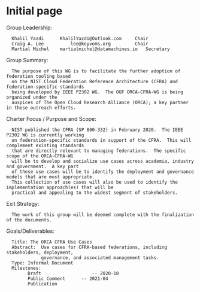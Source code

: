 # Initial page

Group Leadership:

      Khalil Yazdi		KhalilYazdi@Outlook.com		Chair
      Craig A. Lee          lee@keyvoms.org			Chair
      Martial Michel	martialmichel@datamachines.io	Secretary

Group Summary:

      The purpose of this WG is to facilitate the further adoption of federation tooling based
      on the NIST Cloud Federation Reference Architecture (CFRA) and federation-specific standards
      being developed by IEEE P2302 WG.  The OGF ORCA-CFRA-WG is being organized under the
      auspices of The Open Cloud Research Alliance (ORCA); a key partner in these outreach efforts.

Charter Focus / Purpose and Scope:

      NIST published the CFRA (SP 800-332) in February 2020.  The IEEE P2302 WG is currently working
      on federation-specific standards in support of the CFRA.  This will complement existing standards
      that are directly relevant to managing federations.  The specific scope of the ORCA-CFRA-WG
      will be to develop and socialize use cases across academia, industry and government.  A key part
      of these use cases will be to identify the deployment and governance models that are most appropriate.
      This collection of use cases will also be used to identify the implementation approach(es) that will be
      practical and appealing to the widest segment of stakeholders.

Exit Strategy:

      The work of this group will be deemed complete with the finalization of the documents.

Goals/Deliverables:

      Title: The ORCA CFRA Use Cases
      Abstract:  Use cases for CFRA-based federations, including stakeholders, deployment,
                 governance, and associated management tasks.
      Type: Informal Document
      Milestones:
            Draft           		-- 2020-10
            Public Comment  	-- 2021-04
            Publication

